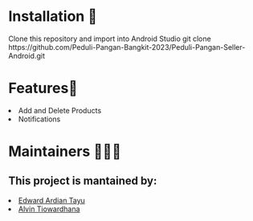 <h1>Installation 🔨</h1>
Clone this repository and import into Android Studio
git clone https://github.com/Peduli-Pangan-Bangkit-2023/Peduli-Pangan-Seller-Android.git
<h1>Features📱</h1>
<li>Add and Delete Products</li>
<li>Notifications</li>
<h1>Maintainers 🧑‍🤝‍🧑</h1>
<h2>This project is mantained by:</h2>
<li>
  <a href="https://github.com/edwardardian">Edward Ardian Tayu</a> 
</li>
<li>
  <a href="https://github.com/alvin006">Alvin Tiowardhana</a>
</li>
